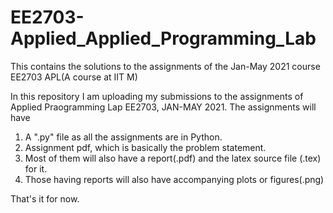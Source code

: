 # EE2703-Applied_Applied_Programming_Lab
This contains the solutions to the assignments of the Jan-May 2021 course EE2703 APL(A course at IIT M)

In this repository I am uploading my submissions to the assignments of Applied Praogramming Lap EE2703, JAN-MAY 2021.
The assignments will have
  1. A ".py" file as all the assignments are in Python.
  2. Assignment pdf, which is basically the problem statement.
  3. Most of them will also have a report(.pdf) and the latex source file (.tex) for it.
  4. Those having reports will also have accompanying plots or figures(.png)

That's it for now.
